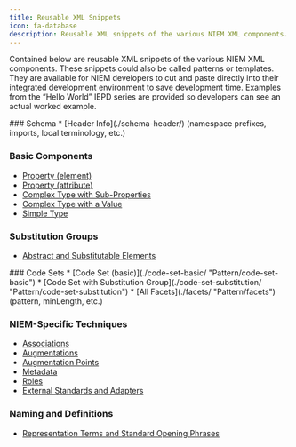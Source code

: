 ```yaml
---
title: Reusable XML Snippets
icon: fa-database
description: Reusable XML snippets of the various NIEM XML components. These snippets could also be called patterns or templates.
---
```

Contained below are reusable XML snippets of the various NIEM XML components. These snippets could also be called patterns or templates. They are available for NIEM developers to cut and paste directly into their integrated development environment to save development time. Examples from the “Hello World” IEPD series are provided so developers can see an actual worked example.

<div class="col-md-6" markdown="1">
### Schema
* [Header Info](./schema-header/) (namespace prefixes, imports, local terminology, etc.)

### Basic Components
* [Property (element)](./property-element/ "Pattern/property-element")
* [Property (attribute)](./property-attribute/ "Pattern/property-attribute")
* [Complex Type with Sub-Properties](./complex-type-with-sub-properties/ "Pattern/complex-type-with-sub-properties")
* [Complex Type with a Value](./complex-type-with-a-value/ "Pattern/complex-type-with-a-value")
* [Simple Type](./simple-type/ "Pattern/simple-type")

### Substitution Groups
* [Abstract and Substitutable Elements](./abstract-and-substitutable/ "Pattern/abstract-and-substitutable")
</div>

<div class="col-md-6" markdown="1">
### Code Sets
* [Code Set (basic)](./code-set-basic/ "Pattern/code-set-basic")
* [Code Set with Substitution Group](./code-set-substitution/ "Pattern/code-set-substitution")
* [All Facets](./facets/ "Pattern/facets") (pattern, minLength, etc.)

### NIEM-Specific Techniques
* [Associations](./association/ "Pattern/association")
* [Augmentations](./augmentation/ "Pattern/augmentation")
* [Augmentation Points](./augmentation-points/ "Pattern/augmentation-points")
* [Metadata](./metadata/ "Pattern/metadata")
* [Roles](./role/ "Pattern/role")
* [External Standards and Adapters](./external-standards-and-adapters/ "Pattern/external-standards-and-adapters")

### Naming and Definitions
* [Representation Terms and Standard Opening Phrases](./representation-terms-and-phrases/ "Pattern/representation-terms-and-phrases")
</div>
